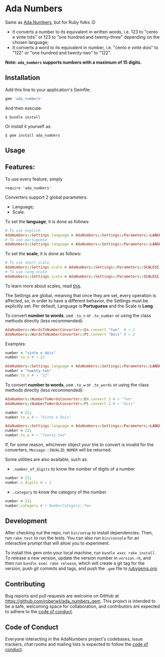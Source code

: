 # Ada Numbers

Same as [Ada.Numbers](https://github.com/roberwil/ada_numbers), but for Ruby folks :D

- It converts a number to its equivalent in written words, i.e. 123 to "cento e vinte três" or 123 to
  "one hundred and twenty-three" depending on the chosen language;
- It converts a word to its equivalent in number, i.e. "cento e vinte dois" to "122" or "one hundred and twenty-two"
  to "122".

**Note: `ada_numbers` supports numbers with a maximum of 15 digits.**


## Installation

Add this line to your application's Gemfile:

```ruby
gem 'ada_numbers'
```

And then execute:

    $ bundle install

Or install it yourself as:

    $ gem install ada_numbers

## Usage

## Features:


To use every feature, simply

	require 'ada_numbers'

Converters support 2 global parameters:

- Language;
- Scale.

To set the **language**, it is done as follows:

```ruby
# To use english
AdaNumbers::Settings.language = AdaNumbers::Settings::Parameters::LANGUAGES[:en]
# To use portuguese
AdaNumbers::Settings.language = AdaNumbers::Settings::Parameters::LANGUAGES[:pt]
```

To set the **scale**, it is done as follows:

```ruby
# To use short scale
AdaNumbers::Settings.scale = AdaNumbers::Settings::Parameters::SCALES[:short]
# To use long scale
AdaNumbers::Settings.scale = AdaNumbers::Settings::Parameters::SCALES[:long]
```

To learn more about scales, read [this](https://en.wikipedia.org/wiki/Long_and_short_scales).

The Settings are global, meaning that once they are set, every operation is affected, so, in order to
have a different behavior, the Settings must be explicitly set.
Per default, Language is **Portuguese** and the Scale is **Long**.

To convert **number to words**, use `.to_n` or `.to_number` or using the class methods directly (less recommended):

```ruby
AdaNumbers::WordsToNumberConverter::En.convert "two"  # > 2
AdaNumbers::WordsToNumberConverter::Pt.convert "Dois" # > 2
```

Examples:

```ruby
number = "vinte e dois"
number.to_n # > 22

AdaNumbers::Settings.language = AdaNumbers::Settings::Parameters::LANGUAGES[:en] # converters will now use english
number = "twenty-two"
number.to_n # > "22"
```

To convert **number to words**, use `.to_w` or `.to_words` or using the class methods directly (less recommended):

```ruby
AdaNumbers::NumberToWordsConverter::En.convert 2 # > "Two"
AdaNumbers::NumberToWordsConverter::Pt.convert 2 # > "Dois"
```

```ruby
number = 22;
number.to_w # > "Vinte e Dois"

AdaNumbers::Settings.language = AdaNumbers::Settings::Parameters::LANGUAGES[:en] # converters will now use english
number = 22;
number.to_w # > "Twenty-two"
```

If, for some reason, whichever object your trie to convert is invalid for the converters,
`Message::INVALID_NUMER` will be returned.

Some utilities are also available, such as:

- `.number_of_digits` to know the number of digits of a number

```ruby
number = 22;
number.n_digits # > 2
```

- `.category` to know the category of the number.

```ruby
number = 22;
number.category # > NumberCategory::Ten
```

## Development

After checking out the repo, run `bin/setup` to install dependencies. Then, run `rake test`
to run the tests. You can also run `bin/console` for an interactive prompt that will allow
you to experiment.

To install this gem onto your local machine, run `bundle exec rake install`. To release a
new version, update the version number in `version.rb`, and then run `bundle exec rake release`,
which will create a git tag for the version, push git commits and tags, and push the `.gem`
file to [rubygems.org](https://rubygems.org).

## Contributing

Bug reports and pull requests are welcome on GitHub at https://github.com/roberwil/ada_numbers_gem.
This project is intended to be a safe, welcoming space for collaboration, and contributors are
expected to adhere to the [code of conduct](https://github.com/roberwil/ada_numbers_gem/blob/main/CODE_OF_CONDUCT.md).


## Code of Conduct

Everyone interacting in the AdaNumbers project's codebases, issue trackers, chat rooms and
mailing lists is expected to follow the [code of conduct](https://github.com/roberwil/ada_numbers_gem/blob/main/CODE_OF_CONDUCT.md).
